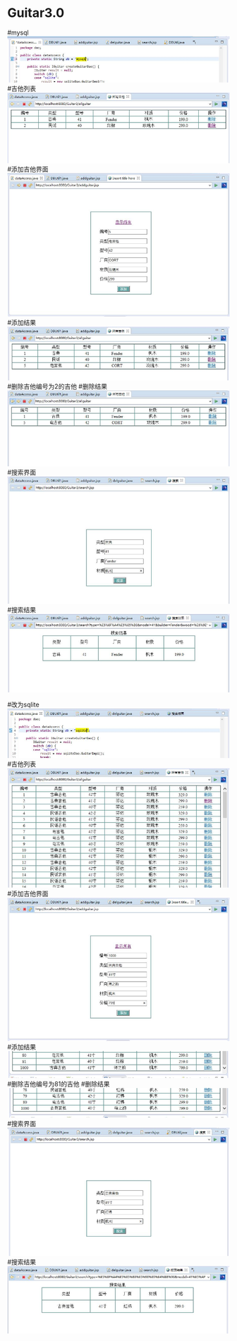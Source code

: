 # Guitar3.0
#mysql
![images](https://raw.githubusercontent.com/shishshi/Guitar3.0/master/images/1.JPG)
#吉他列表
![images](https://raw.githubusercontent.com/shishshi/Guitar3.0/master/images/2.JPG)
#添加吉他界面
![images](https://raw.githubusercontent.com/shishshi/Guitar3.0/master/images/3.JPG)
#添加结果
![images](https://raw.githubusercontent.com/shishshi/Guitar3.0/master/images/4.JPG)
#删除吉他编号为2的吉他
#删除结果
![images](https://raw.githubusercontent.com/shishshi/Guitar3.0/master/images/5.JPG)
#搜索界面
![images](https://raw.githubusercontent.com/shishshi/Guitar3.0/master/images/6.JPG)
#搜索结果
![images](https://raw.githubusercontent.com/shishshi/Guitar3.0/master/images/7.JPG)

#改为sqlite
![images](https://raw.githubusercontent.com/shishshi/Guitar3.0/master/images/8.JPG)
#吉他列表
![images](https://raw.githubusercontent.com/shishshi/Guitar3.0/master/images/9.JPG)
#添加吉他界面
![images](https://raw.githubusercontent.com/shishshi/Guitar3.0/master/images/10.JPG)
#添加结果
![images](https://raw.githubusercontent.com/shishshi/Guitar3.0/master/images/11.JPG)
#删除吉他编号为81的吉他
#删除结果
![images](https://raw.githubusercontent.com/shishshi/Guitar3.0/master/images/12.JPG)
#搜索界面
![images](https://raw.githubusercontent.com/shishshi/Guitar3.0/master/images/13.JPG)
#搜索结果
![images](https://raw.githubusercontent.com/shishshi/Guitar3.0/master/images/14.JPG)
